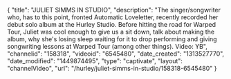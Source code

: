 {
    "title": "JULIET SIMMS IN STUDIO",
    "description": "The singer\/songwriter who, has to this point, fronted Automatic Loveletter, recently recorded her debut solo album at the Hurley Studio. Before hitting the road for Warped Tour, Juliet was cool enough to give us a sit down, talk about making the album, why she's losing sleep waiting for it to drop performing and giving songwriting lessons at Warped Tour (among other things). Video: YB",
    "channelid": "158318",
    "videoid": "6545480",
    "date_created": "1313527770",
    "date_modified": "1449874495",
    "type": "captivate",
    "layout": "channelVideo",
    "url": "\/hurley\/juliet-simms-in-studio\/158318-6545480"
}